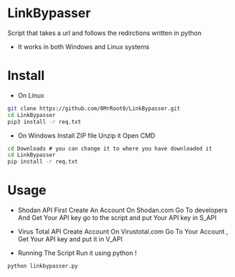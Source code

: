 # LinkBypasser
Script that takes a url and follows the redirctions written in python
- It works in both Windows and Linux systems 
# Install 
- On Linux
```bash
git clone https://github.com/0MrRoot0/LinkBypasser.git
cd LinkBypasser
pip3 install -r req.txt
```

- On Windows 
Install ZIP file 
Unzip it 
Open CMD
```cmd
cd Downloads # you can change it to where you have downloaded it 
cd LinkBypasser
pip install -r req.txt
```

# Usage 
- Shodan API
First Create An Account On Shodan.com
Go To developers And Get Your API key 
go to the script and put Your API key in S_API

- Virus Total API
Create Account On Virustotal.com
Go To Your Account , Get Your API key and put it in V_API
- Running The Script
Run it using python ! 
```bash
python linkbypasser.py
```

